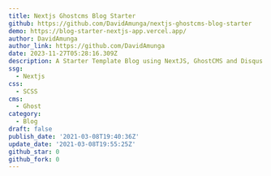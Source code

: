 ```yaml
---
title: Nextjs Ghostcms Blog Starter
github: https://github.com/DavidAmunga/nextjs-ghostcms-blog-starter
demo: https://blog-starter-nextjs-app.vercel.app/
author: DavidAmunga
author_link: https://github.com/DavidAmunga
date: 2023-11-27T05:28:16.309Z
description: A Starter Template Blog using NextJS, GhostCMS and Disqus
ssg:
  - Nextjs
css:
  - SCSS
cms:
  - Ghost
category:
  - Blog
draft: false
publish_date: '2021-03-08T19:40:36Z'
update_date: '2021-03-08T19:55:25Z'
github_star: 0
github_fork: 0
---
```

